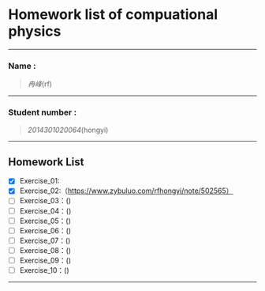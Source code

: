 

#  Homework list of compuational physics



---

### Name :
> *冉峰*(rf)

***  
 
### Student number :
>*2014301020064*(hongyi)

---  

## Homework List
- [x] Exercise_01:
- [x] Exercise_02:（https://www.zybuluo.com/rfhongyi/note/502565）
- [ ] Exercise_03：()
- [ ] Exercise_04：()
- [ ] Exercise_05：()
- [ ] Exercise_06：()
- [ ] Exercise_07：()
- [ ] Exercise_08：()
- [ ] Exercise_09：()
- [ ] Exercise_10：()

---  












